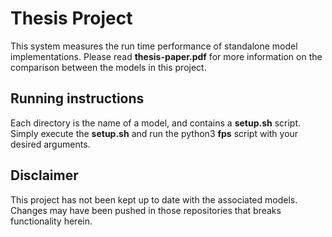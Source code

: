 # Thesis Project
This system measures the run time performance of standalone model implementations. Please read **thesis-paper.pdf** for more information on the comparison between the models in this project.

## Running instructions
Each directory is the name of a model, and contains a **setup.sh** script. Simply execute the **setup.sh** and run the python3 **fps** script with your desired arguments.

## Disclaimer
This project has not been kept up to date with the associated models. Changes may have been pushed in those repositories that breaks functionality herein.
